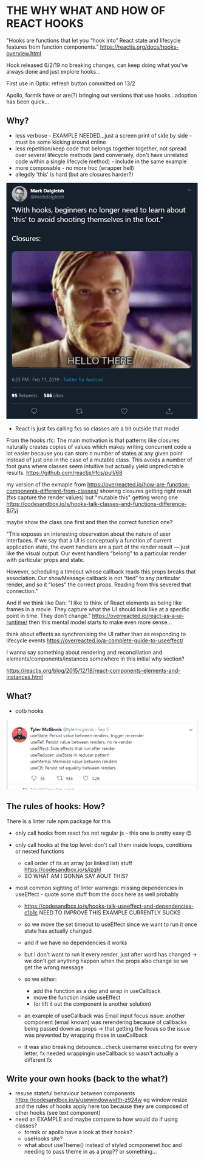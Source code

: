 # THE WHY WHAT AND HOW OF REACT HOOKS

"Hooks are functions that let you “hook into” React state and lifecycle features from function components."
https://reactjs.org/docs/hooks-overview.html

Hook released 6/2/19 no breaking changes, can keep doing what you've always done and just explore hooks...

First use in Optix: refresh button committed on 13/2

Apollo, formik have or are(?) bringing out versions that use hooks...adoption has been quick...

## Why?

- less verbose - EXAMPLE NEEDED...just a screen print of side by side - must be some kicking around online
- less repetition/keep code that belongs together together, not spread over several lifecycle methods (and conversely, don't have unrelated code within a single lifecycle method) - include in the same example
- more composable - no more hoc (wrapper hell)
- allegdly 'this' is hard (but are closures harder?)

![](obligatoryClosuresMemeTweet.png)

- React is just fxs calling fxs so classes are a bit outside that model

From the hooks rfc:
The main motivation is that patterns like closures naturally creates copies of values which makes writing concurrent code a lot easier because you can store n number of states at any given point instead of just one in the case of a mutable class. This avoids a number of foot guns where classes seem intuitive but actually yield unpredictable results.
https://github.com/reactjs/rfcs/pull/68

my version of the exmaple from https://overreacted.io/how-are-function-components-different-from-classes/ showing closures getting right result (fxs capture the render values) but "mutable this" getting wrong one
https://codesandbox.io/s/hooks-talk-classes-and-functions-difference-8i7yj

maybe show the class one first and then the correct function one?

"This exposes an interesting observation about the nature of user interfaces. If we say that a UI is conceptually a function of current application state, the event handlers are a part of the render result — just like the visual output. Our event handlers “belong” to a particular render with particular props and state.

However, scheduling a timeout whose callback reads this.props breaks that association. Our showMessage callback is not “tied” to any particular render, and so it “loses” the correct props. Reading from this severed that connection."

And if we think like Dan: "I like to think of React elements as being like frames in a movie. They capture what the UI should look like at a specific point in time. They don’t change." https://overreacted.io/react-as-a-ui-runtime/ then this mental model starts to make even more sense...


think about effects as synchronising the UI rather than as responding to lifecycle events https://overreacted.io/a-complete-guide-to-useeffect/

I wanna say something about rendering and reconciliation and elements/components/instances somewhere in this initial why section?

https://reactjs.org/blog/2015/12/18/react-components-elements-and-instances.html


## What?

- ootb hooks

![](hooksInOneTweet.png)

## The rules of hooks: How?

There is a linter rule npm package for this

- only call hooks from react fxs not regular js - this one is pretty easy 😊
- only call hooks at the top level: don't call them inside loops, conditions or nested functions
  - call order cf its an array (or linked list) stuff https://codesandbox.io/s/izqhl
  - SO WHAT AM I GONNA SAY AOUT THIS?
- most common sighting of linter warnings: missing dependencies in useEffect - quote some stuff from the docs here as well probably

  - https://codesandbox.io/s/hooks-talk-useeffect-and-dependencies-c1b1c NEED TO IMPROVE THIS EXAMPLE CURRENTLY SUCKS
  - so we move the set timeout to useEffect since we want to run it once state has actually changed
  - and if we have no dependencies it works
  - but I don't want to run it every render, just after word has changed -> we don't get anything happen when the props also change so we get the wrong message
  - so we either:

    - add the function as a dep and wrap in useCallback
    - move the function inside useEffect
    - (or lift it out the component is another solution)

  - an example of useCallback was Email input focus issue: another component (email known) was rerendering because of callbacks being passed down as props -> that getting
  the focus so the issue was prevented by wrapping those in useCallback
  - it was also breaking debounce...check username executing for every letter, fx needed wrappingin useCallback so wasn't actually a different fx

## Write your own hooks (back to the what?)

- resuse stateful behaviour between components  https://codesandbox.io/s/usewindowwidth-z924w eg window resize and the rules of hooks apply here too because they are composed of other hooks (see text component)
- need an EXAMPLE and maybe compare to how would do if using classes?
  - formik or apollo have a look at their hooks?
  - useHooks site?
  - what about useTheme() instead of styled ocmponenet hoc and needing to pass theme in as a prop?? or something...
